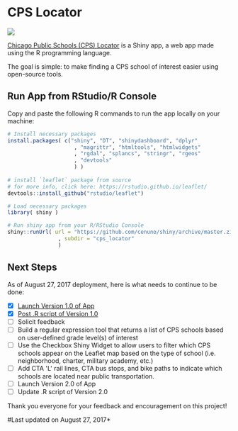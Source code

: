 # CPS Locator

[![](https://github.com/cenuno/shiny/raw/master/Images/Screen%20Shot%202017-08-27%20at%203.50.54%20AM.png)](https://cenuno.shinyapps.io/cps_locator/)

[Chicago Public Schools (CPS) Locator](https://cenuno.shinyapps.io/cps_locator/) is a Shiny app, a web app made using the R programming language.

The goal is simple: to make finding a CPS school of interest easier using open-source tools. 

## Run App from RStudio/R Console

Copy and paste the following R commands to run the app locally on your machine:

```R
# Install necessary packages
install.packages( c("shiny", "DT", "shinydashboard", "dplyr"
                     , "magrittr", "htmltools", "htmlwidgets"
                     , "rgdal", "splancs", "stringr", "rgeos" 
                     , "devtools"
                     ) )
                     
# install `leaflet` package from source
# for more info, click here: https://rstudio.github.io/leaflet/
devtools::install_github("rstudio/leaflet")

# Load necessary packages
library( shiny )

# Run shiny app from your R/RStudio Console
shiny::runUrl( url = "https://github.com/cenuno/shiny/archive/master.zip"
                , subdir = "cps_locator"
                )
```

## Next Steps

As of August 27, 2017 deployment, here is what needs to continue to be done:

- [x] [Launch Version 1.0 of App](https://cenuno.shinyapps.io/cps_locator/)
- [x] [Post .R script of Version 1.0](https://github.com/cenuno/shiny/blob/master/cps_locator/app.R)
- [ ] Solicit feedback
- [ ] Build a regular expression tool that returns a list of CPS schools based on user-defined grade level(s) of interest
- [ ] Use the Checkbox Shiny Widget to allow users to filter which CPS schools appear on the Leaflet map based on the type of school (i.e. neighborhood, charter, military academy, etc.)
- [ ] Add CTA 'L' rail lines, CTA bus stops, and bike paths to indicate which schools are located near public transportation.
- [ ] Launch Version 2.0 of App
- [ ] Update .R script of Version 2.0

Thank you everyone for your feedback and encouragement on this project!

#Last updated on August 27, 2017*
